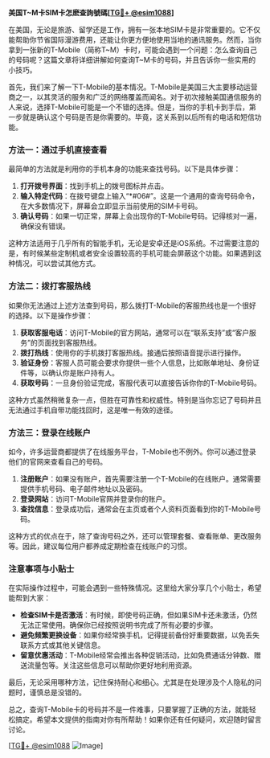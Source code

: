 **美国T~M卡SIM卡怎麽查詢號碼[[TG💪+ @esim1088](https://t.me/s/esim1088)]**

在美国，无论是旅游、留学还是工作，拥有一张本地SIM卡是非常重要的。它不仅能帮助你节省国际漫游费用，还能让你更方便地使用当地的通讯服务。然而，当你拿到一张新的T-Mobile（简称T~M）卡时，可能会遇到一个问题：怎么查询自己的号码呢？这篇文章将详细讲解如何查询T~M卡的号码，并且告诉你一些实用的小技巧。

首先，我们来了解一下T-Mobile的基本情况。T-Mobile是美国三大主要移动运营商之一，以其灵活的服务和广泛的网络覆盖而闻名。对于初次接触美国通信服务的人来说，选择T-Mobile可能是一个不错的选择。但是，当你的手机卡到手后，第一步就是确认这个号码是否是你需要的。毕竟，这关系到以后所有的电话和短信功能。

### **方法一：通过手机直接查看**

最简单的方法就是利用你的手机本身的功能来查找号码。以下是具体步骤：

1. **打开拨号界面**：找到手机上的拨号图标并点击。
2. **输入特定代码**：在拨号键盘上输入“*#06#”。这是一个通用的查询号码命令，在大多数情况下，屏幕会立即显示当前使用的SIM卡号码。
3. **确认号码**：如果一切正常，屏幕上会出现你的T-Mobile号码。记得核对一遍，确保没有错误。

这种方法适用于几乎所有的智能手机，无论是安卓还是iOS系统。不过需要注意的是，有时候某些定制机或者安全设置较高的手机可能会屏蔽这个功能。如果遇到这种情况，可以尝试其他方式。

### **方法二：拨打客服热线**

如果你无法通过上述方法查到号码，那么拨打T-Mobile的客服热线也是一个很好的选择。以下是操作步骤：

1. **获取客服电话**：访问T-Mobile的官方网站，通常可以在“联系支持”或“客户服务”的页面找到客服热线。
2. **拨打热线**：使用你的手机拨打客服热线。接通后按照语音提示进行操作。
3. **验证身份**：客服人员可能会要求你提供一些个人信息，比如账单地址、身份证件等，以确认你是账户持有人。
4. **获取号码**：一旦身份验证完成，客服代表可以直接告诉你你的T-Mobile号码。

这种方式虽然稍微复杂一点，但胜在可靠性和权威性。特别是当你忘记了号码并且无法通过手机自带功能找回时，这是唯一有效的途径。

### **方法三：登录在线账户**

如今，许多运营商都提供了在线服务平台，T-Mobile也不例外。你可以通过登录他们的官网来查看自己的号码。

1. **注册账户**：如果没有账户，首先需要注册一个T-Mobile的在线账户。通常需要提供手机号码、电子邮件地址以及密码。
2. **登录网站**：访问T-Mobile官网并登录你的账户。
3. **查找信息**：登录成功后，通常会在主页或者个人资料页面看到你的T-Mobile号码。

这种方式的优点在于，除了查询号码之外，还可以管理套餐、查看账单、更改服务等。因此，建议每位用户都养成定期检查在线账户的习惯。

### **注意事项与小贴士**

在实际操作过程中，可能会遇到一些特殊情况。这里给大家分享几个小贴士，希望能帮到大家：

- **检查SIM卡是否激活**：有时候，即使号码正确，但如果SIM卡还未激活，仍然无法正常使用。确保你已经按照说明书完成了所有必要的步骤。
- **避免频繁更换设备**：如果你经常换手机，记得提前备份好重要数据，以免丢失联系方式或其他关键信息。
- **留意优惠活动**：T-Mobile经常会推出各种促销活动，比如免费通话分钟数、赠送流量包等。关注这些信息可以帮助你更好地利用资源。

最后，无论采用哪种方法，记住保持耐心和细心。尤其是在处理涉及个人隐私的问题时，谨慎总是没错的。

总之，查询T-Mobile卡的号码并不是一件难事，只要掌握了正确的方法，就能轻松搞定。希望本文提供的指南对你有所帮助！如果你还有任何疑问，欢迎随时留言讨论。

[[TG💪+ @esim1088](https://t.me/s/esim1088) ![Image](https://i.postimg.cc/4NQfJmqS/Snipaste-2025-05-13-00-14-12.png)]